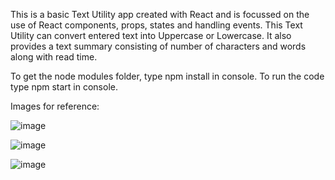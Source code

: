 This is a basic Text Utility app created with React and is focussed on the use of React components, props, states and handling events.
This Text Utility can convert entered text into Uppercase or Lowercase. It also provides a text summary consisting of number of characters and words along with read time.

To get the node modules folder, type npm install in console. To run the code type npm start in console.



Images for reference:


![image](https://github.com/Ishaan012/React-Basic-Text-Utility/assets/88142954/b3adcd7d-81b2-41f9-8b11-6e6fbe964b3b)


![image](https://github.com/Ishaan012/React-Basic-Text-Utility/assets/88142954/926b1fef-faa7-4dec-976b-ae2009731967)


![image](https://github.com/Ishaan012/React-Basic-Text-Utility/assets/88142954/10b1dc02-bed9-4173-a8a8-3f75018e069d)
